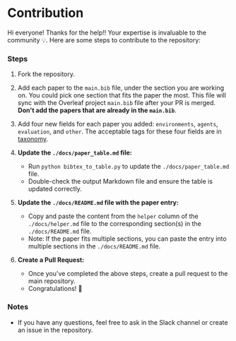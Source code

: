 # Contribution
Hi everyone! Thanks for the help!! Your expertise is invaluable to the community 💡. Here are some steps to contribute to the repository:

### Steps

1. Fork the repository.
3. Add each paper to the `main.bib` file, under the section you are working on. You could pick one section that fits the paper the most. This file will sync with the Overleaf project `main.bib` file after your PR is merged. **Don't add the papers that are already in the `main.bib`**.
4. Add four new fields for each paper you added: `environments`, `agents`, `evaluation`, and `other`. The acceptable tags for these four fields are in [taxonomy](https://sotopia-lab.github.io/awesome-social-agents/taxonomy).
5. **Update the `./docs/paper_table.md` file:**
    - Run `python bibtex_to_table.py` to update the `./docs/paper_table.md` file.
    - Double-check the output Markdown file and ensure the table is updated correctly.

6. **Update the `./docs/README.md` file with the paper entry:**
    - Copy and paste the content from the `helper` column of the `./docs/helper.md` file to the corresponding section(s) in the `./docs/README.md` file.
    - Note: If the paper fits multiple sections, you can paste the entry into multiple sections in the `./docs/README.md` file.

7. **Create a Pull Request:**
    - Once you've completed the above steps, create a pull request to the main repository.
    - Congratulations! 🎉


### Notes
- If you have any questions, feel free to ask in the Slack channel or create an issue in the repository.
